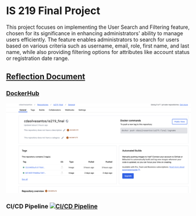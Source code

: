 # IS 219 Final Project

This project focuses on implementing the User Search and Filtering feature, chosen for its significance in enhancing administrators' ability to manage users efficiently. The feature enables administrators to search for users based on various criteria such as username, email, role, first name, and last name, while also providing filtering options for attributes like account status or registration date range.

## [Reflection Document](https://docs.google.com/document/d/1J2rbhe6WTmDg4jEFHYR0Mujm10WullZcb1ZXd8J5V44/edit)


### [DockerHub](https://hub.docker.com/repository/docker/cdasilvasantos/is219_final/general)
![DockerHub Image](docker.png)

### CI/CD Pipeline [![CI/CD Pipeline](https://github.com/cdasilvasantos/is219_final/actions/workflows/production.yml/badge.svg)](https://github.com/cdasilvasantos/is219_final/actions/workflows/production.yml)